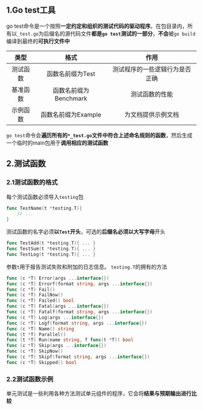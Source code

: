 ## 1.Go test工具

go test命令是一个按照**一定约定和组织的测试代码的驱动程序**。在包目录内，所有以`_test.go`为后缀名的源代码文件**都是`go test`测试的一部分**，**不会**被`go build`编译到最终的**可执行文件中**

|   类型   |         格式          |              作用              |
| :------: | :-------------------: | :----------------------------: |
| 测试函数 |   函数名前缀为Test    | 测试程序的一些逻辑行为是否正确 |
| 基准函数 | 函数名前缀为Benchmark |         测试函数的性能         |
| 示例函数 |  函数名前缀为Example  |       为文档提供示例文档       |

`go test`命令会**遍历所有的`*_test.go`文件中符合上述命名规则的函数**，然后生成一个临时的main包用于**调用相应的测试函数**

## 2.测试函数

### 2.1测试函数的格式

每个测试函数必须导入`testing`包

~~~go
func TestName(t *testing.T){
    // ...
}
~~~

测试函数的名字必须**以`Test`开头**，可选的**后缀名必须以大写字母**开头

~~~go
func TestAdd(t *testing.T){ ... }
func TestSum(t *testing.T){ ... }
func TestLog(t *testing.T){ ... }
~~~

参数`t`用于报告测试失败和附加的日志信息。 `testing.T`的拥有的方法

~~~go
func (c *T) Error(args ...interface{})
func (c *T) Errorf(format string, args ...interface{})
func (c *T) Fail()
func (c *T) FailNow()
func (c *T) Failed() bool
func (c *T) Fatal(args ...interface{})
func (c *T) Fatalf(format string, args ...interface{})
func (c *T) Log(args ...interface{})
func (c *T) Logf(format string, args ...interface{})
func (c *T) Name() string
func (t *T) Parallel()
func (t *T) Run(name string, f func(t *T)) bool
func (c *T) Skip(args ...interface{})
func (c *T) SkipNow()
func (c *T) Skipf(format string, args ...interface{})
func (c *T) Skipped() bool
~~~

### 2.2测试函数示例

单元测试是一些利用各种方法测试单元组件的程序，它会将**结果与预期输出进行比较**